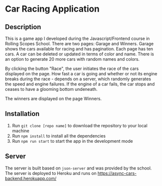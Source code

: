# Car Racing Application

## Description

This is a game app I developed during the Javascript/Frontend course in Rolling Scopes School.
There are two pages: Garage and Winners.
Garage shows the cars available for racing and has pagination.
Each page has ten cars. A car can be deleted or updated in terms of color and name.
There is an option to generate 20 more cars with random names and colors.

By clicking the button "Race", the user initiates the race of the cars displayed on the page. How fast a car is going and whether or not its engine breaks during the race - depends on a server, which randomly generates the speed and engine failures. If the engine of a car fails, the car stops and ceases to have a glooming bottom undeneath.

The winners are displayed on the page Winners.

## Installation

1. Run `git clone [repo name]` to download the repository to your local machine
2. Run `npm install` to install all the dependencies
3. Run `npm run start` to start the app in the development mode

## Server

The server is built based on `json-server` and was provided by the school.
The server is deployed to Heroku and runs on https://async-cars-backend.herokuapp.com/ 